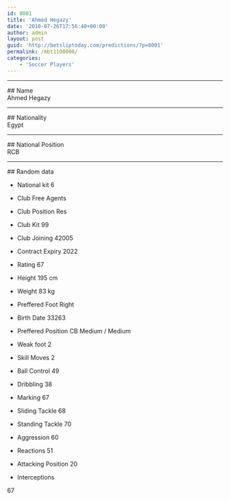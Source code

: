 ```yaml
---
id: 8001
title: 'Ahmed Hegazy'
date: '2010-07-26T17:56:40+00:00'
author: admin
layout: post
guid: 'http://betsliptoday.com/predictions/?p=8001'
permalink: /mbt1108000/
categories:
    - 'Soccer Players'
---
```


- - - - - -

\## Name  
 Ahmed Hegazy

- - - - - -

\## Nationality  
 Egypt

- - - - - -

\## National Position  
 RCB

- - - - - -

\## Random data

- National kit
 6

- Club
 Free Agents

- Club Position
 Res

- Club Kit
 99

- Club Joining
 42005

- Contract Expiry
 2022

- Rating
 67

- Height
 195 cm

- Weight
 83 kg

- Preffered Foot
 Right

- Birth Date
 33263

- Preffered Position
 CB Medium / Medium

- Weak foot
 2

- Skill Moves
 2

- Ball Control
 49

- Dribbling
 38

- Marking
 67

- Sliding Tackle
 68

- Standing Tackle
 70

- Aggression
 60

- Reactions
 51

- Attacking Position
 20

- Interceptions

 67